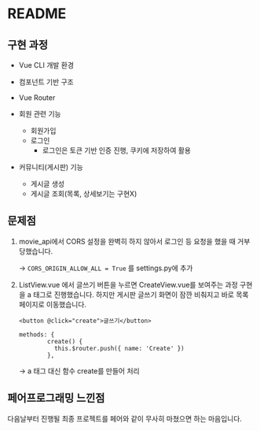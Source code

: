 # README

## 구현 과정

* Vue CLI 개발 환경
* 컴포넌트 기반 구조
* Vue Router



* 회원 관련 기능
  * 회원가입
  * 로그인
    * 로그인은 토큰 기반 인증 진행, 쿠키에 저장하여 활용
* 커뮤니티(게시판) 기능
  * 게시글 생성
  * 게시글 조회(목록, 상세보기는 구현X)



## 문제점

1. movie_api에서 CORS 설정을 완벽히 하지 않아서 로그인 등 요청을 했을 때 거부당했습니다.

   -> `CORS_ORIGIN_ALLOW_ALL = True` 를 settings.py에 추가



2. ListView.vue 에서 글쓰기 버튼을 누르면 CreateView.vue를 보여주는 과정 구현을 a 태그로 진행했습니다. 하지만 게시판 글쓰기 화면이 잠깐 비춰지고 바로 목록 페이지로 이동했습니다.

   ```vue
   <button @click="create">글쓰기</button>
   
   methods: {
           create() {
             this.$router.push({ name: 'Create' })
           },
   ```

   -> a 태그 대신 함수 create를 만들어 처리



## 페어프로그래밍 느낀점

다음날부터 진행될 최종 프로젝트를 페어와 같이 무사히 마쳤으면 하는 마음입니다.